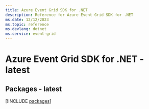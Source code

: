 ```yaml
---
title: Azure Event Grid SDK for .NET
description: Reference for Azure Event Grid SDK for .NET
ms.date: 12/12/2023
ms.topic: reference
ms.devlang: dotnet
ms.service: event-grid
---
```

# Azure Event Grid SDK for .NET - latest
## Packages - latest
[!INCLUDE [packages](event-grid-index.md)]